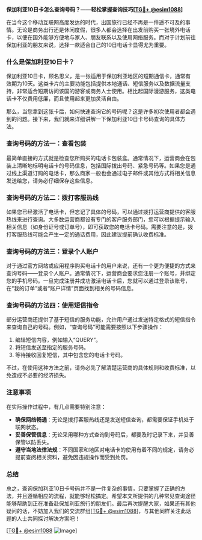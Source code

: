 **保加利亚10日卡怎么查询号码？——轻松掌握查询技巧[[TG💪+ @esim1088](https://t.me/s/esim1088)]**

在当今这个移动互联网高度发达的时代，出国旅行已经不再是一件遥不可及的事情。无论是商务出行还是休闲度假，很多人都会选择在出发前购买一张境外电话卡，以便在国外能够方便地与家人、朋友联系以及使用网络服务。而对于计划前往保加利亚的朋友来说，选择一款适合自己的10日电话卡显得尤为重要。

### 什么是保加利亚10日卡？

保加利亚10日卡，顾名思义，是一张适用于保加利亚地区的短期通信卡，通常有效期为10天。这类卡片的主要功能包括提供本地通话、短信服务以及数据流量支持，非常适合短期访问该国的游客或商务人士使用。相比起国际漫游服务，这类电话卡不仅费用低廉，而且使用起来更加灵活自由。

那么，当您拿到这张卡后，如何快速查询它的号码呢？这是许多初次使用者都会遇到的问题。接下来，我们就来详细讲解一下保加利亚10日卡号码查询的具体方法。

### 查询号码的方法一：查看包装

最简单直接的方式就是检查您所购买的电话卡包装盒。通常情况下，运营商会在包装上清晰地标明电话卡的号码信息，包括国际拨出号码、紧急号码等。如果您是通过线上渠道订购的电话卡，那么商家一般也会通过电子邮件或其他方式将相关信息发送给您，请务必仔细保存这些信息。

### 查询号码的方法二：拨打客服热线

如果您已经激活了电话卡，但忘记了具体的号码，可以通过拨打运营商提供的客服热线来进行查询。大多数运营商都设有专门的客户服务部门，您可以根据提示输入相关信息（如身份证号或订单号），即可获取您的电话卡号码。需要注意的是，拨打客服热线可能会产生一定的通话费用，因此建议提前确认收费标准。

### 查询号码的方法三：登录个人账户

对于通过官方网站或应用程序购买电话卡的用户来说，还有一个更为便捷的方式来查询号码——登录个人账户。通常情况下，运营商会要求您注册一个账号，并绑定您的手机号码。一旦完成注册并成功激活电话卡后，您就可以通过登录该账号，在“我的订单”或者“账户详情”页面找到相关的号码信息。

### 查询号码的方法四：使用短信指令

部分运营商还提供了基于短信的服务功能，允许用户通过发送特定格式的短信指令来查询自己的号码。例如，“查询号码”可能需要按照以下步骤操作：
1. 编辑短信内容，例如输入“QUERY”。
2. 将短信发送至指定的服务号码。
3. 等待接收回复短信，其中包含您的电话卡号码。

不过，在使用这种方法之前，请务必先了解清楚运营商的具体规则和收费标准，以免造成不必要的经济损失。

### 注意事项

在实际操作过程中，有几点需要特别注意：
- **确保网络畅通**：无论是拨打客服热线还是发送短信查询，都需要保证手机处于联网状态。
- **妥善保管信息**：无论采用哪种方式查询到号码后，都要及时记录下来，并妥善保管以防丢失。
- **遵守当地法律法规**：不同国家和地区对电话卡的使用有着不同的规定，请务必提前查阅相关资料，避免因违规操作而受到处罚。

### 总结

总之，查询保加利亚10日卡号码并不是一件复杂的事情，只要掌握了正确的方法，并且遵循相应的流程，就能够轻松搞定。希望本文所提供的几种常见查询途径能够帮助到正在准备赴保加利亚旅行的朋友们。最后再次提醒大家，如果还有其他疑问的话，不妨加入我们的交流群组[[TG💪+ @esim1088](https://t.me/s/esim1088)]，与其他同样关注此话题的人士共同探讨解决方案吧！

[[TG💪+ @esim1088](https://t.me/s/esim1088) ![Image](https://i.postimg.cc/4NQfJmqS/Snipaste-2025-05-13-00-14-12.png)]